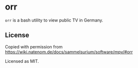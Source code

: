 # orr

`orr` is a bash utility to view public TV in Germany.

## License

Copied with permission from https://wiki.natenom.de/docs/sammelsurium/software/mpv/#orr

Licensed as MIT.
